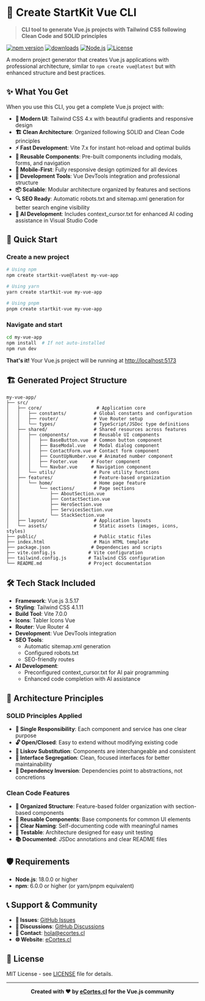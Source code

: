 # 🚀 Create StartKit Vue CLI

> **CLI tool to generate Vue.js projects with Tailwind CSS following Clean Code and SOLID principles**

[![npm version](https://img.shields.io/npm/v/create-startkit-vue.svg?style=flat-square)](https://www.npmjs.com/package/create-startkit-vue)
[![downloads](https://img.shields.io/npm/dm/create-startkit-vue.svg?style=flat-square)](https://www.npmjs.com/package/create-startkit-vue)
[![Node.js](https://img.shields.io/badge/Node.js-18+-green?style=flat-square&logo=node.js)](https://nodejs.org/)
[![License](https://img.shields.io/badge/License-MIT-blue?style=flat-square)](LICENSE)

A modern project generator that creates Vue.js applications with professional architecture, similar to `npm create vue@latest` but with enhanced structure and best practices.

## ✨ What You Get

When you use this CLI, you get a complete Vue.js project with:

- **🎨 Modern UI**: Tailwind CSS 4.x with beautiful gradients and responsive design
- **🏗️ Clean Architecture**: Organized following SOLID and Clean Code principles
- **⚡ Fast Development**: Vite 7.x for instant hot-reload and optimal builds
- **🧩 Reusable Components**: Pre-built components including modals, forms, and navigation
- **📱 Mobile-First**: Fully responsive design optimized for all devices
- **🔧 Development Tools**: Vue DevTools integration and professional structure
- **📦 Scalable**: Modular architecture organized by features and sections
- **🔍 SEO Ready**: Automatic robots.txt and sitemap.xml generation for better search engine visibility
- **🤖 AI Development**: Includes context_cursor.txt for enhanced AI coding assistance in Visual Studio Code

## 🚀 Quick Start

### Create a new project

```bash
# Using npm
npm create startkit-vue@latest my-vue-app

# Using yarn
yarn create startkit-vue my-vue-app

# Using pnpm
pnpm create startkit-vue my-vue-app
```

### Navigate and start

```bash
cd my-vue-app
npm install  # If not auto-installed
npm run dev
```

**That's it!** Your Vue.js project will be running at [http://localhost:5173](http://localhost:5173)

## 🏗️ Generated Project Structure

```
my-vue-app/
├── src/
│   ├── core/                    # Application core
│   │   ├── constants/          # Global constants and configuration
│   │   ├── router/             # Vue Router setup
│   │   └── types/              # TypeScript/JSDoc type definitions
│   ├── shared/                 # Shared resources across features
│   │   ├── components/         # Reusable UI components
│   │   │   ├── BaseButton.vue  # Common button component
│   │   │   ├── BaseModal.vue   # Modal dialog component
│   │   │   ├── ContactForm.vue # Contact form component
│   │   │   ├── CountUpNumber.vue # Animated number component
│   │   │   ├── Footer.vue     # Footer component
│   │   │   └── Navbar.vue     # Navigation component
│   │   └── utils/              # Pure utility functions
│   ├── features/               # Feature-based organization
│   │   └── home/               # Home page feature
│   │       └── sections/       # Page sections
│   │           ├── AboutSection.vue
│   │           ├── ContactSection.vue
│   │           ├── HeroSection.vue
│   │           ├── ServicesSection.vue
│   │           └── StackSection.vue
│   ├── layout/                 # Application layouts
│   └── assets/                 # Static assets (images, icons, styles)
├── public/                     # Public static files
├── index.html                  # Main HTML template
├── package.json               # Dependencies and scripts
├── vite.config.js            # Vite configuration
├── tailwind.config.js        # Tailwind CSS configuration
└── README.md                 # Project documentation
```

## 🛠️ Tech Stack Included

- **Framework**: Vue.js 3.5.17
- **Styling**: Tailwind CSS 4.1.11
- **Build Tool**: Vite 7.0.0
- **Icons**: Tabler Icons Vue
- **Router**: Vue Router 4
- **Development**: Vue DevTools integration
- **SEO Tools**: 
  - Automatic sitemap.xml generation
  - Configured robots.txt
  - SEO-friendly routes
- **AI Development**:
  - Preconfigured context_cursor.txt for AI pair programming
  - Enhanced code completion with AI assistance

## 🎯 Architecture Principles

### SOLID Principles Applied

- **🎯 Single Responsibility**: Each component and service has one clear purpose
- **🔓 Open/Closed**: Easy to extend without modifying existing code
- **🔄 Liskov Substitution**: Components are interchangeable and consistent
- **🧩 Interface Segregation**: Clean, focused interfaces for better maintainability
- **🔀 Dependency Inversion**: Dependencies point to abstractions, not concretions

### Clean Code Features

- **📁 Organized Structure**: Feature-based folder organization with section-based components
- **🔧 Reusable Components**: Base components for common UI elements
- **📝 Clear Naming**: Self-documenting code with meaningful names
- **🧪 Testable**: Architecture designed for easy unit testing
- **📚 Documented**: JSDoc annotations and clear README files

## 🛡️ Requirements

- **Node.js**: 18.0.0 or higher
- **npm**: 6.0.0 or higher (or yarn/pnpm equivalent)

## 📞 Support & Community

- **🐛 Issues**: [GitHub Issues](https://github.com/ecortescl/startkit-vue-tailwind/issues)
- **💬 Discussions**: [GitHub Discussions](https://github.com/ecortescl/startkit-vue-tailwind/discussions)
- **📧 Contact**: hola@ecortes.cl
- **🌐 Website**: [eCortes.cl](https://ecortes.cl)

## 📄 License

MIT License - see [LICENSE](LICENSE) file for details.

---

<div align="center">

**Created with ❤️ by [eCortes.cl](https://ecortes.cl) for the Vue.js community**


</div>
